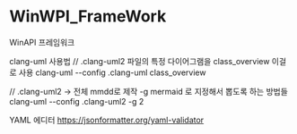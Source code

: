 # WinWPI_FrameWork
WinAPI 프레임워크




clang-uml 사용법
// .clang-uml2 파일의 특정 다이어그램을 class_overview 이걸로 사용
clang-uml --config .clang-uml class_overview

// .clang-uml2 -> 전체 mmdd로 제작 -g mermaid 로 지정해서 뽑도록 하는 방법들
clang-uml --config .clang-uml2 -g 2

YAML 에디터
https://jsonformatter.org/yaml-validator